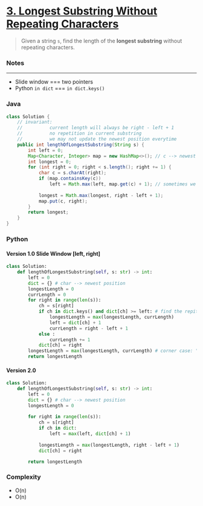 # [3. Longest Substring Without Repeating Characters](https://leetcode.com/problems/longest-substring-without-repeating-characters/)

> Given a string `s`, find the length of the **longest substring** without repeating characters.

### Notes

---

- Slide window === two pointers
- Python `in dict` === `in dict.keys()`



### Java

```java
class Solution {
    // invariant: 
    //          current length will always be right - left + 1
    //          no repetition in current substring
    //          we may not update the newest position everytime
    public int lengthOfLongestSubstring(String s) {
        int left = 0;
        Map<Character, Integer> map = new HashMap<>(); // c --> newest position
        int longest = 0;
        for (int right = 0; right < s.length(); right += 1) {
            char c = s.charAt(right);
            if (map.containsKey(c))
                left = Math.max(left, map.get(c) + 1); // sometimes we jump through some letters but not update the map, that's totally fine
            
            longest = Math.max(longest, right - left + 1);
            map.put(c, right);
        }
        return longest;
    }
}
```





### Python

#### Version 1.0 Slide Window [left, right]

```py
class Solution:
    def lengthOfLongestSubstring(self, s: str) -> int:
        left = 0
        dict = {} # char --> newest position
        longestLength = 0
        currLength = 0
        for right in range(len(s)):
            ch = s[right]
            if ch in dict.keys() and dict[ch] >= left: # find the repitition and the last position should be after left pointer
                longestLength = max(longestLength, currLength)
                left = dict[ch] + 1
                currLength = right - left + 1
            else :
                currLength += 1
            dict[ch] = right
        longestLength = max(longestLength, currLength) # corner case: "abcdefg" never update longestLength
        return longestLength
```



#### Version 2.0

```py
class Solution:
    def lengthOfLongestSubstring(self, s: str) -> int:
        left = 0
        dict = {} # char --> newest position
        longestLength = 0
        
        for right in range(len(s)):
            ch = s[right]
            if ch in dict:
                left = max(left, dict[ch] + 1)
            
            longestLength = max(longestLength, right - left + 1)
            dict[ch] = right

        return longestLength
```



### Complexity

- O(n)
- O(n)